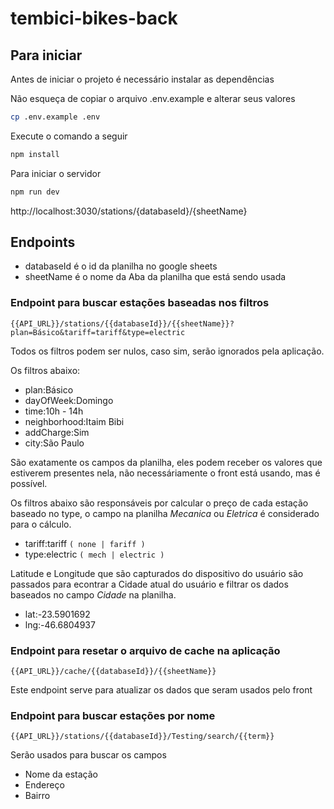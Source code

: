 # tembici-bikes-back


## Para iniciar
Antes de iniciar o projeto é necessário instalar as dependências

Não esqueça de copiar o arquivo .env.example e alterar seus valores
``` bash
cp .env.example .env
```

Execute o comando a seguir
``` bash
npm install
```

Para iniciar o servidor
``` bash
npm run dev
```

http://localhost:3030/stations/{databaseId}/{sheetName}


## Endpoints
- databaseId é o id da planilha no google sheets
- sheetName é o nome da Aba da planilha que está sendo usada

### Endpoint para buscar estações baseadas nos filtros

```{{API_URL}}/stations/{{databaseId}}/{{sheetName}}?plan=Básico&tariff=tariff&type=electric```

Todos os filtros podem ser nulos, caso sim, serão ignorados pela aplicação.

Os filtros abaixo:
* plan:Básico
* dayOfWeek:Domingo
* time:10h - 14h
* neighborhood:Itaim Bibi
* addCharge:Sim
* city:São Paulo

São exatamente os campos da planilha, eles podem receber os valores que estiverem presentes nela, não necessáriamente o front está usando, mas é possível.

Os filtros abaixo são responsáveis por calcular o preço de cada estação baseado no type, o campo na planilha *Mecanica* ou *Eletrica* é considerado para o cálculo.

- tariff:tariff `( none | fariff )`
- type:electric `( mech | electric )`

Latitude e Longitude que são capturados do dispositivo do usuário são passados para econtrar a Cidade atual do usuário e filtrar os dados baseados no campo *Cidade* na planilha.
- lat:-23.5901692
- lng:-46.6804937

### Endpoint para resetar o arquivo de cache na aplicação
```{{API_URL}}/cache/{{databaseId}}/{{sheetName}}```

Este endpoint serve para atualizar os dados que seram usados pelo front


### Endpoint para buscar estações por nome
```{{API_URL}}/stations/{{databaseId}}/Testing/search/{{term}}```

Serão usados para buscar os campos
- Nome da estação 
- Endereço
- Bairro 

